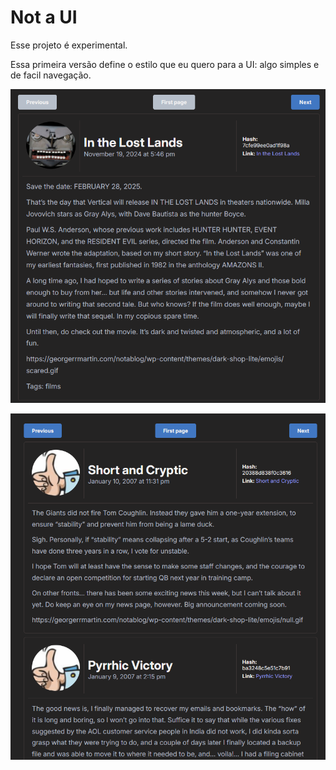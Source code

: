 # Not a UI

Esse projeto é experimental. 

Essa primeira versão define o estilo que eu quero para a UI: algo simples e de facil navegação.

![First version image 1](./README-images/first-version-img-1.png)


![First version image 2](./README-images/first-version-img-2.png)